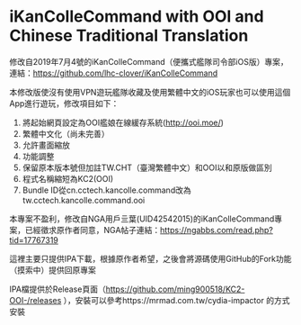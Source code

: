 # iKanColleCommand with OOI and Chinese Traditional Translation
修改自2019年7月4號的iKanColleCommand（便攜式艦隊司令部iOS版）專案，連結：https://github.com/lhc-clover/iKanColleCommand

本修改版使沒有使用VPN遊玩艦隊收藏及使用繁體中文的iOS玩家也可以使用這個App進行遊玩，修改項目如下：

1. 將起始網頁設定為OOI艦娘在線緩存系統(http://ooi.moe/)
2. 繁體中文化（尚未完善）
3. 允許畫面縮放
4. 功能調整
5. 保留原本版本號但加註TW.CHT（臺灣繁體中文）和OOI以和原版做區別
6. 程式名稱縮短為KC2(OOI)
7. Bundle ID從cn.cctech.kancolle.command改為tw.cctech.kancolle.command.ooi

本專案不盈利，修改自NGA用戶亖葉(UID42542015)的iKanColleCommand專案，已經徵求原作者同意，NGA帖子連結：https://ngabbs.com/read.php?tid=17767319

這裡主要只提供IPA下載，根據原作者希望，之後會將源碼使用GitHub的Fork功能（摸索中）提供回原專案

IPA檔提供於Release頁面（https://github.com/ming900518/KC2-OOI-/releases
），安裝可以參考https://mrmad.com.tw/cydia-impactor
的方式安裝

